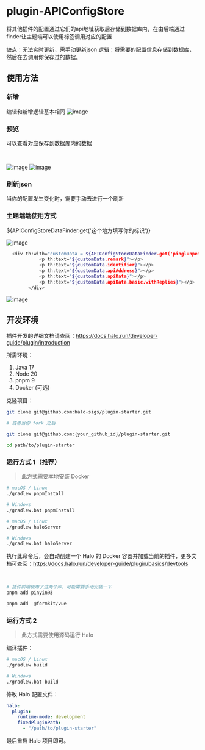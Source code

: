 # plugin-APIConfigStore

将其他插件的配置通过它们的api地址获取后存储到数据库内，在由后端通过finder让主题端可以使用标签调用对应的配置

缺点：无法实时更新，需手动更新json
逻辑：将需要的配置信息存储到数据库，然后在去调用你保存过的数据。

## 使用方法

### 新增

编辑和新增逻辑基本相同
![image](https://github.com/user-attachments/assets/b51c5c01-e8b9-4521-ba48-3183f90b834b)

### 预览 

可以查看对应保存到数据库内的数据

<br/>

![image](https://github.com/user-attachments/assets/cd5d8bba-7c1b-4dea-bfe9-6ea6b55b5766)
![image](https://github.com/user-attachments/assets/004b75f0-9c9a-48a3-8f43-6d63135d3cd3)

### 刷新json

当你的配置发生变化时，需要手动去进行一个刷新

### 主题端端使用方式

${APIConfigStoreDataFinder.get('这个地方填写你的标识')}

![image](https://github.com/user-attachments/assets/0704d52b-e4b6-40df-b537-7f5cd524ae05)


```sh
  <div th:with="customData = ${APIConfigStoreDataFinder.get('pinglunpeizhi')}">
            <p th:text="${customData.remark}"></p>
            <p th:text="${customData.identifier}"></p>
            <p th:text="${customData.apiAddress}"></p>
            <p th:text="${customData.apiData}"></p>
            <p th:text="${customData.apiData.basic.withReplies}"></p>
        </div>
```
![image](https://github.com/user-attachments/assets/85fe075c-5bff-4972-8383-45598598b09a)


## 开发环境

插件开发的详细文档请查阅：<https://docs.halo.run/developer-guide/plugin/introduction>

所需环境：

1. Java 17
2. Node 20
3. pnpm 9
4. Docker (可选)

克隆项目：

```sh
git clone git@github.com:halo-sigs/plugin-starter.git

# 或者当你 fork 之后

git clone git@github.com:{your_github_id}/plugin-starter.git
```

```sh
cd path/to/plugin-starter
```

### 运行方式 1（推荐）

> 此方式需要本地安装 Docker

```sh
# macOS / Linux
./gradlew pnpmInstall

# Windows
./gradlew.bat pnpmInstall 
```

```sh
# macOS / Linux
./gradlew haloServer

# Windows
./gradlew.bat haloServer
```

执行此命令后，会自动创建一个 Halo 的 Docker 容器并加载当前的插件，更多文档可查阅：<https://docs.halo.run/developer-guide/plugin/basics/devtools>

<br/>

```sh
# 插件前端使用了这两个库，可能需要手动安装一下
pnpm add pinyin@3

pnpm add  @formkit/vue
```

### 运行方式 2

> 此方式需要使用源码运行 Halo

编译插件：

```sh
# macOS / Linux
./gradlew build

# Windows
./gradlew.bat build
```

修改 Halo 配置文件：

```yaml
halo:
  plugin:
    runtime-mode: development
    fixedPluginPath:
      - "/path/to/plugin-starter"
```

最后重启 Halo 项目即可。
